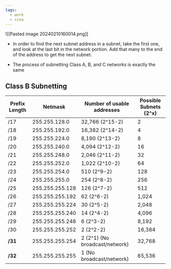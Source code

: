 ```yaml
---
tags:
  - work
  - ccna
---
```

![[Pasted image 20240210160014.png]]
- In order to find the next subnet address in a subnet, take the first one, and look at the last bit in the network portion. Add that many to the end of the address to get the next subnet.

- The process of subnetting Class A, B, and C networks is exactly the same

## Class B Subnetting

| Prefix Length | Netmask         | Number of usable addresses     | Possible Subnets (2^x) |
| ------------- | --------------- | ------------------------------ | ---------------------- |
| /17           | 255.255.128.0   | 32,766 (2^15-2)                | 2                      |
| /18           | 255.255.192.0   | 16,382 (2^14-2)                | 4                      |
| /19           | 255.255.224.0   | 8,190 (2^13-2)                 | 8                      |
| /20           | 255.255.240.0   | 4,094 (2^12-2)                 | 16                     |
| /21           | 255.255.248.0   | 2,046 (2^11-2)                 | 32                     |
| /22           | 255.255.252.0   | 1,022 (2^10-2)                 | 64                     |
| /23           | 255.255.254.0   | 510 (2^9-2)                    | 128                    |
| /24           | 255.255.255.0   | 254 (2^8-2)                    | 256                    |
| /25           | 255.255.255.128 | 126 (2^7-2)                    | 512                    |
| /26           | 255.255.255.192 | 62 (2^6-2)                     | 1,024                  |
| /27           | 255.255.255.224 | 30 (2^5-2)                     | 2,048                  |
| /28           | 255.255.255.240 | 14 (2^4-2)                     | 4,096                  |
| /29           | 255.255.255.248 | 6 (2^3-2)                      | 8,192                  |
| /30           | 255.255.255.252 | 2 (2^2-2)                      | 16,384                 |
| **/31**       | 255.255.255.254 | 2 (2^1) (No broadcast/network) | 32,768                 |
| **/32**       | 255.255.255.255 | 1 (No broadcast/network)       | 65,536                 |
